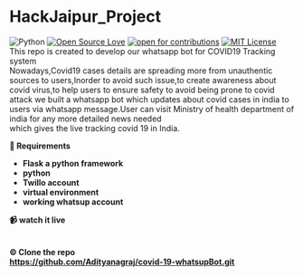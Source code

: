 # HackJaipur_Project

![Python](https://img.shields.io/badge/python-v3.4+-blue.svg)
[![Open Source Love](https://badges.frapsoft.com/os/v1/open-source.png?v=103)](https://github.com/Adityanagraj/covid-19-whatsupBot/)</align>
[![open for contributions](https://img.shields.io/badge/contributions-welcome-brightgreen.svg?style=flat)](https://github.com/Adityanagraj/covid-19-whatsupBot/issues)
[![MIT License](https://img.shields.io/github/license/Adityanagraj/covid-19-whatsupBot.svg?style=flat-square)](https://github.com/Adityanagraj/covid-19-whatsupBot/blob/master/Licence.md)<br>
This repo is created to develop our whatsapp bot for COVID19 Tracking system<br>
Nowadays,Covid19 cases details are spreading more from unauthentic sources to users,Inorder to avoid such issue,to create awareness about covid virus,to help users to ensure safety to avoid being prone to covid attack we built a whatsapp bot which updates about covid cases in india to users via whatsapp message.User can visit Ministry of health department of india for any more detailed news needed<br>
which gives the live tracking covid 19 in India.<br>


<B>🧰 Requirements</br>
<ul>
  <li>Flask a python framework</li>
  <li>python</li>
  <li>Twillo account</li>
  <li> virtual environment</li>
  <li> working whatsup account</li>
</ul>

<B> 📹 watch it live<br>
  <br><br>
<B>©️ Clone the repo<br>
  https://github.com/Adityanagraj/covid-19-whatsupBot.git <br><br>

     
